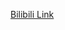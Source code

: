 [Bilibili Link](https://www.bilibili.com/video/BV1mRche8EwH/?spm_id_from=333.1007.tianma.2-1-4.click&vd_source=c801aa3fac0e6e97b0df71f74a8b25bd&__readwiseLocation=)
